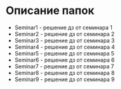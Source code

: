 # Описание папок
+ Seminar1 - решение дз от семинара 1
+ Seminar2 - решение дз от семинара 2
+ Seminar3 - решение дз от семинара 3
+ Seminar4 - решение дз от семинара 4
+ Seminar5 - решение дз от семинара 5
+ Seminar6 - решение дз от семинара 6
+ Seminar7 - решение дз от семинара 7
+ Seminar8 - решение дз от семинара 8
+ Seminar9 - решение дз от семинара 9
